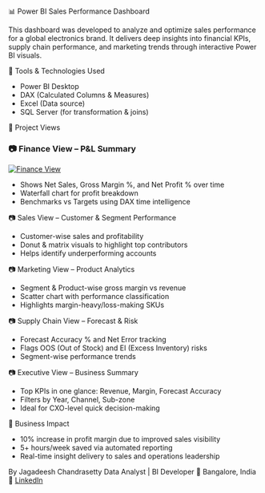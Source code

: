 📊 Power BI Sales Performance Dashboard

This dashboard was developed to analyze and optimize sales performance for a global electronics brand. It delivers deep insights into financial KPIs, supply chain performance, and marketing trends through interactive Power BI visuals.

 🧰 Tools & Technologies Used
- Power BI Desktop
- DAX (Calculated Columns & Measures)
- Excel (Data source)
- SQL Server (for transformation & joins)

🧩 Project Views

### 📷 Finance View – P&L Summary
[![Finance View](finance_view.png)](finance_view.png)

- Shows Net Sales, Gross Margin %, and Net Profit % over time
- Waterfall chart for profit breakdown
- Benchmarks vs Targets using DAX time intelligence

📷 Sales View – Customer & Segment Performance

- Customer-wise sales and profitability
- Donut & matrix visuals to highlight top contributors
- Helps identify underperforming accounts

📷 Marketing View – Product Analytics

- Segment & Product-wise gross margin vs revenue
- Scatter chart with performance classification
- Highlights margin-heavy/loss-making SKUs

📷 Supply Chain View – Forecast & Risk

- Forecast Accuracy % and Net Error tracking
- Flags OOS (Out of Stock) and EI (Excess Inventory) risks
- Segment-wise performance trends

📷 Executive View – Business Summary

- Top KPIs in one glance: Revenue, Margin, Forecast Accuracy
- Filters by Year, Channel, Sub-zone
- Ideal for CXO-level quick decision-making

🎯 Business Impact
- 10% increase in profit margin due to improved sales visibility
- 5+ hours/week saved via automated reporting
- Real-time insight delivery to sales and operations leadership

By Jagadeesh Chandrasetty 
Data Analyst | BI Developer
📍 Bangalore, India  
🔗 [LinkedIn](https://www.linkedin.com/in/jagadeesh-chandrasetty-48162a27a)
